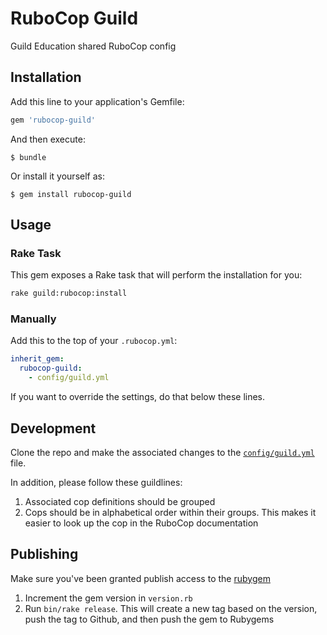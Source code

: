 # RuboCop Guild

Guild Education shared RuboCop config

## Installation

Add this line to your application's Gemfile:

```ruby
gem 'rubocop-guild'
```

And then execute:

    $ bundle

Or install it yourself as:

    $ gem install rubocop-guild

## Usage

### Rake Task

This gem exposes a Rake task that will perform the installation for you:

```bash
rake guild:rubocop:install
```

### Manually

Add this to the top of your `.rubocop.yml`:

```yaml
inherit_gem:
  rubocop-guild:
    - config/guild.yml
```

If you want to override the settings, do that below these lines.

## Development

Clone the repo and make the associated changes to the [`config/guild.yml`](https://github.com/GuildEducationInc/rubocop-guild/tree/master/config/guild.yml) file.

In addition, please follow these guildlines:

1. Associated cop definitions should be grouped
2. Cops should be in alphabetical order within their groups. This makes it easier to look up the cop in the RuboCop documentation

## Publishing

Make sure you've been granted publish access to the [rubygem](https://rubygems.org/gems/rubocop-guild)

1. Increment the gem version in `version.rb`
2. Run `bin/rake release`. This will create a new tag based on the version, push the tag to Github, and then push the gem to Rubygems